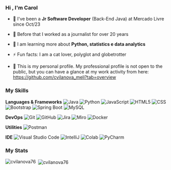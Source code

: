 <h3>Hi , I'm Carol</h3>

- 💼 I've been a **Jr Software Developer** (Back-End Java) at Mercado Livre since Oct/23

- 💬 Before that I worked as a journalist for over 20 years

- 🌱 I am learning more about **Python, statistics e data analytics**

- ⚡ Fun facts: I am a cat lover, polyglot and globetrotter
  
-  🤔 This is my personal profile. My professional profile is not open to the public, but you can have a glance at my work activity from here: https://github.com/cvilanova_meli?tab=overview

<h3>My Skills</h3>

**Languages & Frameworks**
![Java](https://img.shields.io/badge/-Java-333333?style=flat&logo=Java&logoColor=007396)
![Python](https://img.shields.io/badge/Python-3776AB?style=flat&logo=python&logoColor=white)
![JavaScript](https://img.shields.io/badge/-JavaScript-333333?style=flat&logo=javascript)
![HTML5](https://img.shields.io/badge/-HTML5-333333?style=flat&logo=HTML5)
![CSS](https://img.shields.io/badge/-CSS-333333?style=flat&logo=CSS3&logoColor=1572B6)
![Bootstrap](https://img.shields.io/badge/Bootstrap-563D7C?style=flat&logo=bootstrap&logoColor=white)
![Spring Boot](https://img.shields.io/badge/Spring-6DB33F?style=flat&logo=spring&logoColor=white)
![MySQL](https://img.shields.io/badge/-MySQL-333333?style=flat&logo=mysql)

**DevOps**
![Git](https://img.shields.io/badge/-Git-333333?style=flat&logo=git)
![GitHub](https://img.shields.io/badge/-GitHub-333333?style=flat&logo=github)
![Jira](https://img.shields.io/badge/Jira-0052CC?style=flat&logo=Jira&logoColor=white)
![Miro](https://img.shields.io/badge/Miro-050038?style=flat&logo=Miro&logoColor=white)
![Docker](https://img.shields.io/badge/-Docker-333333?style=flat&logo=docker)

**Utilities**
![Postman](https://img.shields.io/badge/-Postman-333333?style=flat&logo=postman)

**IDE**
![Visual Studio Code](https://img.shields.io/badge/-Visual%20Studio%20Code-333333?style=flat&logo=visual-studio-code&logoColor=007ACC)
![IntelliJ](https://img.shields.io/badge/IntelliJ_IDEA-000000.svg?style=flat&logo=intellij-idea&logoColor=white)
![Colab](https://img.shields.io/badge/Colab-F9AB00?style=flat&logo=googlecolab&color=525252)
![PyCharm](https://img.shields.io/badge/PyCharm-000000.svg?&style=flat&logo=PyCharm&logoColor=white)

<h3>My Stats</h3>

<p><img align="left" src="https://github-readme-stats.vercel.app/api?username=cvilanova76&theme=dracula&show_icons=true&locale=en" alt="cvilanova76" /></p>

<p>&nbsp;<img align="center" src="https://github-readme-stats.vercel.app/api/top-langs?username=cvilanova76&theme=dracula&show_icons=true&locale=en&layout=compact" alt="cvilanova76"  /></p>


